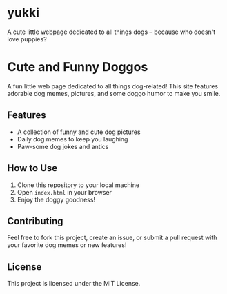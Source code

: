 # yukki
A cute little webpage dedicated to all things dogs – because who doesn't love puppies?
# Cute and Funny Doggos

A fun little web page dedicated to all things dog-related! This site features adorable dog memes, pictures, and some doggo humor to make you smile.

## Features
- A collection of funny and cute dog pictures
- Daily dog memes to keep you laughing
- Paw-some dog jokes and antics

## How to Use
1. Clone this repository to your local machine
2. Open `index.html` in your browser
3. Enjoy the doggy goodness!

## Contributing
Feel free to fork this project, create an issue, or submit a pull request with your favorite dog memes or new features!

## License
This project is licensed under the MIT License.
